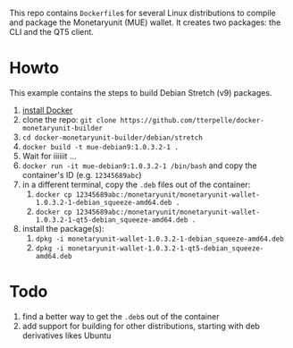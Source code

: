 This repo contains `Dockerfile`s for several Linux distributions to compile and package the Monetaryunit (MUE) wallet. It creates two packages: the CLI and the QT5 client.

# Howto
This example contains the steps to build Debian Stretch (v9) packages.
1. [install Docker](https://docs.docker.com/engine/installation/linux/docker-ce/debian/)
1. clone the repo: `git clone https://github.com/tterpelle/docker-monetaryunit-builder`
1. `cd docker-monetaryunit-builder/debian/stretch`
1. `docker build -t mue-debian9:1.0.3.2-1 .`
1. Wait for iiiiiit ...
1. `docker run -it mue-debian9:1.0.3.2-1 /bin/bash` and copy the container's ID (e.g. `12345689abc`)
1. in a different terminal, copy the `.deb` files out of the container: 
    1. `docker cp 12345689abc:/monetaryunit/monetaryunit-wallet-1.0.3.2-1-debian_squeeze-amd64.deb .`
    1. `docker cp 12345689abc:/monetaryunit/monetaryunit-wallet-1.0.3.2-1-qt5-debian_squeeze-amd64.deb .`
1. install the package(s): 
    1. `dpkg -i monetaryunit-wallet-1.0.3.2-1-debian_squeeze-amd64.deb`
    1. `dpkg -i monetaryunit-wallet-1.0.3.2-1-qt5-debian_squeeze-amd64.deb`

# Todo
1. find a better way to get the `.deb`s out of the container
1. add support for building for other distributions, starting with deb derivatives likes Ubuntu
